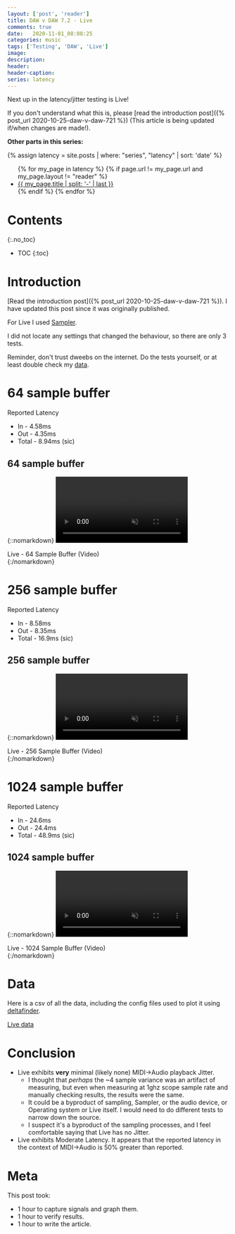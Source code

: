 ```yaml
---
layout: ['post', 'reader']
title: DAW v DAW 7.2 - Live
comments: true
date:   2020-11-01_08:08:25 
categories: music
tags: ['Testing', 'DAW', 'Live']
image:
description:
header:
header-caption:
series: latency
---
```


Next up in the latency/jitter testing is Live!

If you don't understand what this is, please [read the introduction post]({% post_url 2020-10-25-daw-v-daw-721 %}) (This article is being updated if/when changes are made!).

**Other parts in this series:**

{% assign latency = site.posts | where: "series", "latency" | sort: 'date' %}
<ul>
{% for my_page in latency %} 
    {% if page.url != my_page.url and my_page.layout != "reader" %}
        <li><a class="page-link" href="{{ my_page.url | prepend: site.baseurl }}">{{ my_page.title | split: '-' | last }}</a></li>
    {% endif %}
{% endfor %}
</ul>

<!--more-->


# Contents
{:.no_toc}
* TOC
{:toc}

# Introduction

[Read the introduction post]({% post_url 2020-10-25-daw-v-daw-721 %}). I have updated this post since it was originally published.

For Live I used [Sampler](https://www.ableton.com/en/packs/sampler/).

I did not locate any settings that changed the behaviour, so there are only 3 tests. 

Reminder, don't trust dweebs on the internet. Do the tests yourself, or at least double check my [data](#data).

# 64 sample buffer

Reported Latency
* In - 4.58ms
* Out - 4.35ms
* Total - 8.94ms (sic)

## 64 sample buffer

{::nomarkdown}
    <video autoplay loop muted class="gifvid">
        <source src="/assets/DVD72/Live/Live64.mp4" type="video/mp4">
        Your browser does not support the video tag.
    </video>
    <div class="video-caption">Live - 64 Sample Buffer (Video)</div>
{:/nomarkdown}

# 256 sample buffer

Reported Latency

* In - 8.58ms
* Out - 8.35ms
* Total - 16.9ms (sic)

## 256 sample buffer

{::nomarkdown}
    <video autoplay loop muted class="gifvid">
        <source src="/assets/DVD72/Live/Live256.mp4" type="video/mp4">
        Your browser does not support the video tag.
    </video>
    <div class="video-caption">Live - 256 Sample Buffer (Video)</div>
{:/nomarkdown}


# 1024 sample buffer

Reported Latency

* In - 24.6ms
* Out - 24.4ms
* Total - 48.9ms (sic)

## 1024 sample buffer

{::nomarkdown}
    <video autoplay loop muted class="gifvid">
        <source src="/assets/DVD72/Live/Live1024.mp4" type="video/mp4">
        Your browser does not support the video tag.
    </video>
    <div class="video-caption">Live - 1024 Sample Buffer (Video)</div>
{:/nomarkdown}

# Data

Here is a csv of all the data, including the config files used to plot it using [deltafinder](https://github.com/admiralbumblebee/deltafinder).

[Live data](/assets/DVD72/Live/data.zip)

# Conclusion

* Live exhibits **very** minimal (likely none) MIDI->Audio playback Jitter.
    * I thought that _perhaps_ the ~4 sample variance was an artifact of measuring, but even when measuring at 1ghz scope sample rate and manually checking results, the results were the same.
    * It could be a byproduct of sampling, Sampler, or the audio device, or Operating system or Live itself. I would need to do different tests to narrow down the source.
    * I suspect it's a byproduct of the sampling processes, and I feel comfortable saying that Live has no Jitter.
* Live exhibits Moderate Latency. It appears that the reported latency in the context of MIDI->Audio is 50% greater than reported.

# Meta

This post took:

* 1 hour to capture signals and graph them.
* 1 hour to verify results.
* 1 hour to write the article.
